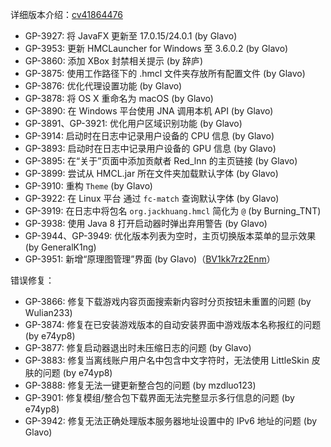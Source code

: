 ---
---

详细版本介绍：[cv41864476](https://www.bilibili.com/opus/1073249101108215817)

- GP-3927: 将 JavaFX 更新至 17.0.15/24.0.1 (by Glavo)
- GP-3953: 更新 HMCLauncher for Windows 至 3.6.0.2 (by Glavo)
- GP-3860: 添加 XBox 封禁相关提示 (by 辞庐)
- GP-3875: 使用工作路径下的 .hmcl 文件夹存放所有配置文件 (by Glavo)
- GP-3876: 优化代理设置功能 (by Glavo)
- GP-3878: 将 OS X 重命名为 macOS (by Glavo)
- GP-3890: 在 Windows 平台使用 JNA 调用本机 API (by Glavo)
- GP-3891、GP-3921: 优化用户区域识别功能 (by Glavo)
- GP-3914: 启动时在日志中记录用户设备的 CPU 信息 (by Glavo)
- GP-3893: 启动时在日志中记录用户设备的 GPU 信息 (by Glavo)
- GP-3895: 在“关于”页面中添加贡献者 Red_lnn 的主页链接 (by Glavo)
- GP-3899: 尝试从 HMCL.jar 所在文件夹加载默认字体 (by Glavo)
- GP-3910: 重构 `Theme` (by Glavo)
- GP-3922: 在 Linux 平台 通过 `fc-match` 查询默认字体 (by Glavo)
- GP-3919: 在日志中将包名 `org.jackhuang.hmcl` 简化为 `@` (by Burning_TNT)
- GP-3938: 使用 Java 8 打开启动器时弹出弃用警告 (by Glavo)
- GP-3944、GP-3949: 优化版本列表为空时，主页切换版本菜单的显示效果 (by GeneralK1ng)
- GP-3951: 新增“原理图管理”界面 (by Glavo)（[BV1kk7rz2Enm](https://www.bilibili.com/video/BV1kk7rz2Enm)）

错误修复：

- GP-3866: 修复下载游戏内容页面搜索新内容时分页按钮未重置的问题 (by Wulian233)
- GP-3874: 修复在已安装游戏版本的自动安装界面中游戏版本名称报红的问题 (by e74yp8)
- GP-3877: 修复启动器退出时未压缩日志的问题 (by Glavo)
- GP-3883: 修复当离线账户用户名中包含中文字符时，无法使用 LittleSkin 皮肤的问题 (by e74yp8)
- GP-3888: 修复无法一键更新整合包的问题 (by mzdluo123)
- GP-3901: 修复模组/整合包下载界面无法完整显示多行信息的问题 (by e74yp8)
- GP-3942: 修复无法正确处理版本服务器地址设置中的 IPv6 地址的问题 (by Glavo)
